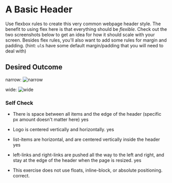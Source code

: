 # A Basic Header

Use flexbox rules to create this very common webpage header style. The benefit 
to using flex here is that everything should be _flexible_. Check out the two 
screenshots below to get an idea for how it should scale with your screen. 
Besides flex rules, you'll also want to add some rules for margin and padding. 
(hint: `ul`s have some default margin/padding that you will need to deal with)

## Desired Outcome

narrow:
![narrow](./desired-outcome-narrow.png)

wide: 
![wide](./desired-outcome-wide.png)

### Self Check
- There is space between all items and the edge of the header (specific px 
  amount doesn't matter here)
  yes
  
- Logo is centered vertically and horizontally.
  yes

- list-items are horizontal, and are centered vertically inside the header
  yes

- left-links and right-links are pushed all the way to the left and right, and 
  stay at the edge of the header when the page is resized.
  yes
  
- This exercise does not use floats, inline-block, or absolute positioning.
  correct.